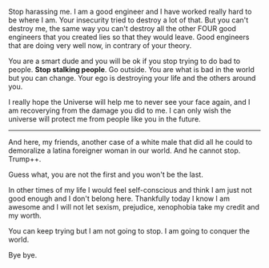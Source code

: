 
Stop harassing me. I am a good engineer and I have worked really hard to be where I am. Your insecurity tried to destroy a lot of that. But you can't destroy me, the same way you can't destroy all the other FOUR good engineers that you created lies so that they would leave. Good engineers that are doing very well now, in contrary of your theory.

You are a smart dude and you will be ok if you stop trying to do bad to people. **Stop stalking people**. Go outside. You are what is bad in the world but you can change. Your ego is destroying your life and the others around you.

I really hope the Universe will help me to never see your face again, and I am recoverying from the damage you did to me. I can only wish the universe will protect me from people like you in the future. 


---

And here, my friends, another case of a white male that did all he could to demoralize a latina foreigner woman in our world. And he cannot stop. Trump++. 

Guess what, you are not the first and you won't be the last.

In other times of my life I would feel self-conscious and think I am just not good enough and I don't belong here. Thankfully today I know I am awesome and I will not let sexism, prejudice, xenophobia take my credit and my worth. 

You can keep trying but I am not going to stop. I am going to conquer the world.

Bye bye.
